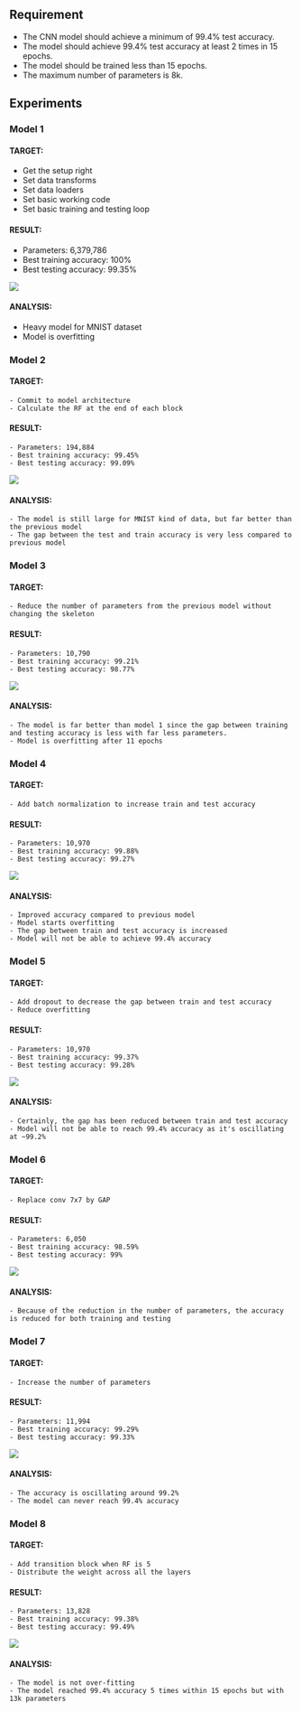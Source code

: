 ## Requirement
- The CNN model should achieve a minimum of 99.4% test accuracy.
- The model should achieve 99.4% test accuracy at least 2 times in 15 epochs.
- The model should be trained less than 15 epochs.
- The maximum number of parameters is 8k.  

## Experiments

### Model 1
#### TARGET:
  - Get the setup right
  - Set data transforms
  - Set data loaders
  - Set basic working code
  - Set basic training and testing loop  
#### RESULT:
  - Parameters: 6,379,786
  - Best training accuracy: 100%
  - Best testing accuracy: 99.35%
<img src="images/model_1.png" />  

#### ANALYSIS:
  - Heavy model for MNIST dataset
  - Model is overfitting


### Model 2
#### TARGET:
    - Commit to model architecture
    - Calculate the RF at the end of each block
#### RESULT:
    - Parameters: 194,884
    - Best training accuracy: 99.45%
    - Best testing accuracy: 99.09%
<img src="images/model_2.png" />  

#### ANALYSIS:
    - The model is still large for MNIST kind of data, but far better than the previous model
    - The gap between the test and train accuracy is very less compared to previous model


### Model 3
#### TARGET:
    - Reduce the number of parameters from the previous model without changing the skeleton
#### RESULT:
    - Parameters: 10,790
    - Best training accuracy: 99.21%
    - Best testing accuracy: 98.77%
<img src="images/model_3.png" />  

#### ANALYSIS:
    - The model is far better than model 1 since the gap between training and testing accuracy is less with far less parameters.
    - Model is overfitting after 11 epochs


### Model 4
#### TARGET:
    - Add batch normalization to increase train and test accuracy
#### RESULT:
    - Parameters: 10,970
    - Best training accuracy: 99.88%
    - Best testing accuracy: 99.27%
<img src="images/model_4.png" />  

#### ANALYSIS:
    - Improved accuracy compared to previous model
    - Model starts overfitting
    - The gap between train and test accuracy is increased
    - Model will not be able to achieve 99.4% accuracy


### Model 5
#### TARGET:
    - Add dropout to decrease the gap between train and test accuracy
    - Reduce overfitting
#### RESULT:
    - Parameters: 10,970
    - Best training accuracy: 99.37%
    - Best testing accuracy: 99.28%
<img src="images/model_5.png" />  

#### ANALYSIS:
    - Certainly, the gap has been reduced between train and test accuracy
    - Model will not be able to reach 99.4% accuracy as it's oscillating at ~99.2%


### Model 6
#### TARGET:
    - Replace conv 7x7 by GAP
#### RESULT:
    - Parameters: 6,050
    - Best training accuracy: 98.59%
    - Best testing accuracy: 99%
<img src="images/model_6.png" />  

#### ANALYSIS:
    - Because of the reduction in the number of parameters, the accuracy is reduced for both training and testing


### Model 7
#### TARGET:
    - Increase the number of parameters
#### RESULT:
    - Parameters: 11,994
    - Best training accuracy: 99.29%
    - Best testing accuracy: 99.33%
<img src="images/model_7.png" />  

#### ANALYSIS:
    - The accuracy is oscillating around 99.2%
    - The model can never reach 99.4% accuracy


### Model 8
#### TARGET:
    - Add transition block when RF is 5
    - Distribute the weight across all the layers
#### RESULT:
    - Parameters: 13,828
    - Best training accuracy: 99.38%
    - Best testing accuracy: 99.49%
<img src="images/model_8.png" />  

#### ANALYSIS:
    - The model is not over-fitting
    - The model reached 99.4% accuracy 5 times within 15 epochs but with 13k parameters